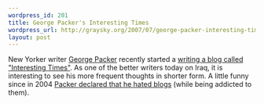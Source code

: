 ```yaml
--- 
wordpress_id: 201
title: George Packer's Interesting Times
wordpress_url: http://graysky.org/2007/07/george-packer-interesting-times/
layout: post
---
```

New Yorker writer <a href="http://en.wikipedia.org/wiki/George_Packer">George Packer</a> recently started a <a href="http://www.newyorker.com/online/blogs/georgepacker">writing a blog called "Interesting Times"</a>. As one of the better writers today on Iraq, it is interesting to see his more frequent thoughts in shorter form. A little funny since in 2004 <a href="http://www.motherjones.com/commentary/columns/2004/05/04_200.html">Packer declared that he hated blogs</a> (while being addicted to them).


